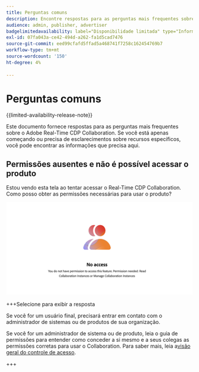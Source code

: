 ```yaml
---
title: Perguntas comuns
description: Encontre respostas para as perguntas mais frequentes sobre o Adobe Real-Time CDP Collaboration
audience: admin, publisher, advertiser
badgelimitedavailability: label="Disponibilidade limitada" type="Informative" url="https://helpx.adobe.com/legal/product-descriptions/real-time-customer-data-platform-collaboration.html newtab=true"
exl-id: 07fa043a-ce42-494d-a262-fa1d5cad7476
source-git-commit: eed99cfafd5ffad5a468741f7258c162454769b7
workflow-type: tm+mt
source-wordcount: '150'
ht-degree: 4%

---
```


# Perguntas comuns

{{limited-availability-release-note}}

Este documento fornece respostas para as perguntas mais frequentes sobre o Adobe Real-Time CDP Collaboration. Se você está apenas começando ou precisa de esclarecimentos sobre recursos específicos, você pode encontrar as informações que precisa aqui.

## Permissões ausentes e não é possível acessar o produto

Estou vendo esta tela ao tentar acessar o Real-Time CDP Collaboration. Como posso obter as permissões necessárias para usar o produto?

![Tela de permissões indisponível ao acessar o Real-Time CDP Collaboration](/help/assets/reference/common-questions/permissions-missing-screen.png)

+++Selecione para exibir a resposta

Se você for um usuário final, precisará entrar em contato com o administrador de sistemas ou de produtos de sua organização.

Se você for um administrador de sistema ou de produto, leia o guia de permissões para entender como conceder a si mesmo e a seus colegas as permissões corretas para usar o Collaboration. Para saber mais, leia a[visão geral do controle de acesso](/help/guide/permissions/overview.md).

+++
